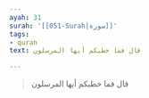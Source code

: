 ```yaml
---
ayah: 31
surah: '[[051-Surah|سورة]]'
tags:
- quran
text: قال فما خطبكم أيها المرسلون

---
```

> قال فما خطبكم أيها المرسلون
